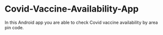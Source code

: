 # Covid-Vaccine-Availability-App
In this Android app you are able to check Covid vaccine availability by area pin code.
